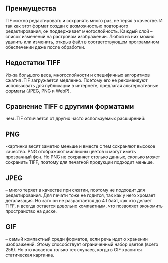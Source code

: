 ## Преимущества
TIF можно редактировать и сохранять много раз, не теряя в качестве.
И так как этот формат создан с возможностью повторного редактирования, он поддерживает многослойность. Каждый слой – список изменений на растровом изображении. 
Любой из них можно удалить или изменить, открыв файл в соответствующем программном обеспечении даже после обработки.
## Недостатки TIFF
Из-за большого веса, многослойности и специфичных алгоритмов сжатия .TIF загружается медленно. 
Поэтому его не рекомендуют использовать для публикации в интернете, предлагая альтернативные форматы (JPEG, PNG и WebP).
## Сравнение TIFF с другими форматами
чем .TIF отличается от других часто используемых расширений:
## PNG
-картинки весят заметно меньше и вместе с тем сохраняют высокое качество. PNG отображают миллионы цветов и могут иметь прозрачный фон.
Но PNG не сохраняет столько данных, сколько может сохранить TIFF, поэтому для печатной продукции подходит меньше.
## JPEG 
– много теряет в качестве при сжатии, поэтому не подходит для редактирования. Для печати тоже не годится, так как у него хромает детализация. 
Но зато он не разрастается до 4 Гбайт, как это делает TIFF, и всегда остается довольно компактным, что позволяет экономить пространство на диске.
## GIF 
– самый компактный среди форматов, если речь идет о хранении изображений. 
Этому способствует ограниченный набор цветов (всего 256). Но это касается только тех случаев, когда в GIF хранится статическая картинка.
